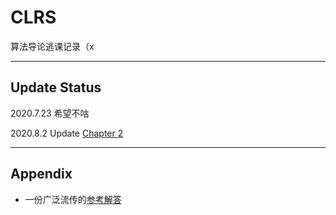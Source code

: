# CLRS
算法导论逃课记录（x

---

## Update Status

2020.7.23
希望不咕

2020.8.2
Update [Chapter 2](./2-Getting-Started)

---

## Appendix

- 一份广泛流传的[参考解答](https://walkccc.github.io/CLRS/)